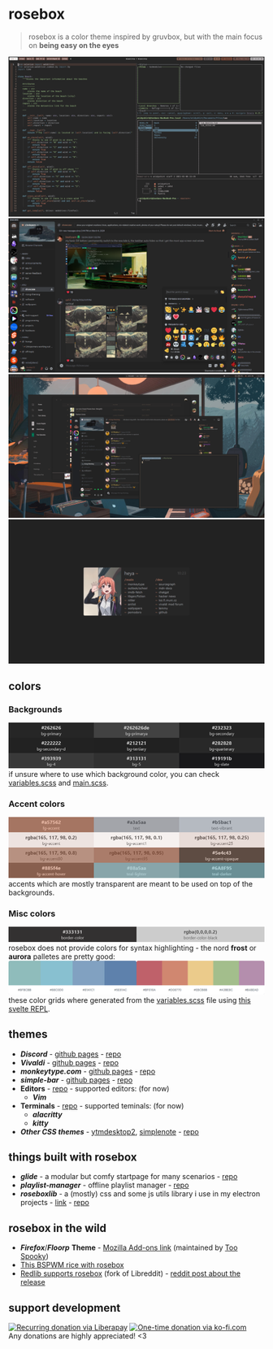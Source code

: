 # rosebox
> rosebox is a color theme inspired by gruvbox, but with the main focus on **being easy on the eyes**  

![vim and term](_screenshots/vim_and_term.png)
![discord3](_screenshots/discord2024.png)
![overal rosebox](_screenshots/atidyshirt_rice.png)
![waifu](_screenshots/glide2024.png)
  
## colors
### Backgrounds
![backgrounds](_screenshots/rb_backgrounds.png)  
if unsure where to use which background color, you can check [variables.scss](./discord/base/_variables.scss) and [main.scss](./discord/main.scss).
  
### Accent colors
![accent-colors](_screenshots/rb_accents.png)  
accents which are mostly transparent are meant to be used on top of the backgrounds.

### Misc colors
![misc-colors](_screenshots/rb_misc.png)
rosebox does not provide colors for syntax highlighting - the nord **frost** or **aurora** palletes are pretty good:
![nord](_screenshots/nord.png)
these color grids where generated from the [variables.scss](./discord/base/_variables.scss) file using [this svelte REPL](https://svelte.dev/repl/8b52c36d6988472bb82c36837660c3dd?version=3.59.1).

## themes
- **_Discord_** - [github pages](https://kraxen72.github.io/rosebox/discord) - [repo](https://github.com/KraXen72/rosebox/tree/master/discord)
- **_Vivaldi_** - [github pages](https://kraxen72.github.io/rosebox/vivaldi) - [repo](https://github.com/KraXen72/rosebox/tree/master/vivaldi)
- **_monkeytype.com_** - [github pages](https://kraxen72.github.io/rosebox/monkeytype) - [repo](https://github.com/KraXen72/rosebox/tree/master/monkeytype)
- **_simple-bar_** - [github pages](https://kraxen72.github.io/rosebox/simple-bar-rosebox) - [repo](https://github.com/KraXen72/rosebox/tree/master/simple-bar-rosebox)
- **Editors** - [repo](https://github.com/KraXen72/rosebox/tree/master/editors) - supported editors: (for now)
    - **_Vim_**
- **Terminals** - [repo](https://github.com/KraXen72/rosebox/tree/master/terminals) - supported teminals: (for now)
    - **_alacritty_**
    - **_kitty_**
- **_Other CSS themes_** - [ytmdesktop2](https://github.com/Venipa/ytmdesktop2), [simplenote](https://simplenote.com) - [repo](https://github.com/KraXen72/rosebox/tree/master/css-themes)
  
## things built with rosebox
- **_glide_** - a modular but comfy startpage for many scenarios - [repo](https://github.com/KraXen72/glide)
- **_playlist-manager_** - offline playlist manager - [repo](https://github.com/KraXen72/playlist-manager)
- **_roseboxlib_** - a (mostly) css and some js utils library i use in my electron projects - [link](https://kraxen72.github.io/roseboxlib/) - [repo](https://github.com/KraXen72/roseboxlib)

## rosebox in the wild
- **_Firefox_**/**_Floorp_** **Theme** - [Mozilla Add-ons link](https://addons.mozilla.org/en-US/firefox/addon/rosebox-floorp-edition/) (maintained by [Too Spooky](https://addons.mozilla.org/en-US/firefox/user/17821516/))
- [This BSPWM rice with rosebox](https://old.reddit.com/r/UsabilityPorn/comments/l8uclp/bspwm_based_on_rosebox_theme_by_kraxen72/)
- [Redlib supports rosebox](https://github.com/redlib-org/redlib) (fork of Libreddit) - [reddit post about the release](https://old.reddit.com/r/rust/comments/r4jzcb/libreddit_v0200_private_frontend_for_reddit_gets/)
  
## support development
[![Recurring donation via Liberapay](https://liberapay.com/assets/widgets/donate.svg)](https://liberapay.com/KraXen72)
[![One-time donation via ko-fi.com](https://ko-fi.com/img/githubbutton_sm.svg)](https://ko-fi.com/kraxen72)  
Any donations are highly appreciated! <3
